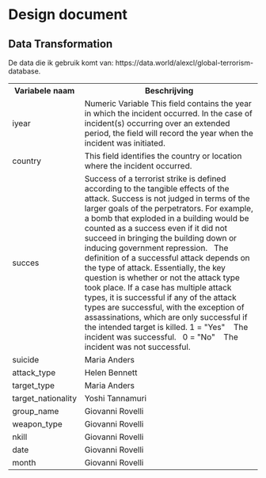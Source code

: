 <h1>Design document</h1>

<h2> Data Transformation </h2>
<p> De data die ik gebruik komt van: https://data.world/alexcl/global-terrorism-database.  </p>


<table>
  <tr>
    <th>Variabele naam</th>
    <th>Beschrijving</th>
     <tr>
  
   <tr>
    <td>iyear</td>
    <td>Numeric Variable
This field contains the year in which the incident occurred. In the case of incident(s)
occurring over an extended period, the field will record the year when the incident was
initiated.  </td>
  
  </tr>
      
 
  <tr>
    <td>country</td>
    <td>This field identifies the country or location where the incident occurred.</td>
 
  </tr>
  <tr>
    <td>succes</td>
    <td>Success of a terrorist strike is defined according to the tangible effects of the attack.
Success is not judged in terms of the larger goals of the perpetrators. For example, a
bomb that exploded in a building would be counted as a success even if it did not
succeed in bringing the building down or inducing government repression.  
The definition of a successful attack depends on the type of attack. Essentially, the
key question is whether or not the attack type took place. If a case has multiple
attack types, it is successful if any of the attack types are successful, with the
exception of assassinations, which are only successful if the intended target is killed.
1 = "Yes"    The incident was successful.  
0 = "No"    The incident was not successful.</td>
 
  </tr>
  
   <tr>
    <td>suicide</td>
    <td>Maria Anders</td>
  
  </tr>
  
  <tr>
    <td>attack_type</td>
    <td>Helen Bennett</td>
 
  </tr>
  
   <tr>
    <td>target_type</td>
    <td>Maria Anders</td>
  
  </tr>
  
  <tr>
    <td>target_nationality</td>
    <td>Yoshi Tannamuri</td>
    </tr>
    
    
  <tr>
    <td>group_name</td>
    <td>Giovanni Rovelli</td>
   </tr>
   
   
   
   <tr>
    <td>weapon_type</td>
    <td>Giovanni Rovelli</td>
 
  </tr>
  
   <tr>
    <td>nkill</td>
    <td>Giovanni Rovelli</td>
   </tr>
   
   
   <tr>
    <td>date</td>
    <td>Giovanni Rovelli</td>
   </tr>
   
   
   
   <tr>
    <td>month</td>
    <td>Giovanni Rovelli</td>
   </tr>
   
    
</table>


